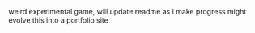 weird experimental game, will update readme as i make progress
might evolve this into a portfolio site
